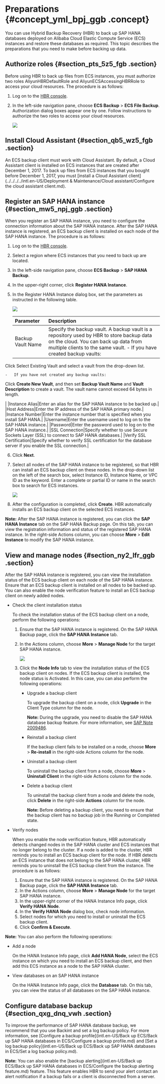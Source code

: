 # Preparations {#concept_yml_bpj_ggb .concept}

You can use Hybrid Backup Recovery \(HBR\) to back up SAP HANA databases deployed on Alibaba Cloud Elastic Compute Service \(ECS\) instances and restore these databases as required. This topic describes the preparations that you need to make before backing up data.

## Authorize roles {#section_pts_5z5_fgb .section}

Before using HBR to back up files from ECS instances, you must authorize two roles AliyunHBRDefaultRole and AliyunECSAccessingHBRRole to access your cloud resources. The procedure is as follows:

1.  Log on to the [HBR console](https://hbr.console.aliyun.com).
2.  In the left-side navigation pane, choose **ECS Backup** \> **ECS File Backup**. Authorization dialog boxes appear one by one. Follow instructions to authorize the two roles to access your cloud resources.

    ![](http://static-aliyun-doc.oss-cn-hangzhou.aliyuncs.com/assets/img/83216/156818807560226_en-US.png)


## Install Cloud Assistant {#section_qb5_wz5_fgb .section}

An ECS backup client must work with Cloud Assistant. By default, a Cloud Assistant client is installed on ECS instances that are created after December 1, 2017. To back up files from ECS instances that you bought before December 1, 2017, you must [install a Cloud Assistant client](../../../../intl.en-US/Deployment & Maintenance/Cloud assistant/Configure the cloud assistant client.md).

## Register an SAP HANA instance {#section_mw5_npj_ggb .section}

When you register an SAP HANA instance, you need to configure the connection information about the SAP HANA instance. After the SAP HANA instance is registered, an ECS backup client is installed on each node of the SAP HANA instance. The procedure is as follows:

1.  Log on to the [HBR console](https://hbr.console.aliyun.com).
2.  Select a region where ECS instances that you need to back up are located.
3.  In the left-side navigation pane, choose **ECS Backup** \> **SAP HANA Backup**.
4.  In the upper-right corner, click **Register HANA Instance**.
5.  In the Register HANA Instance dialog box, set the parameters as instructed in the following table.

    ![](http://static-aliyun-doc.oss-cn-hangzhou.aliyuncs.com/assets/img/83216/156818807560227_en-US.jpg)

    |Parameter|Description|
    |:--------|:----------|
    |Backup Vault Name|Specify the backup vault. A backup vault is a repository used by HBR to store backup data on the cloud. You can back up data from multiple clients to the same vault.     -   If you have created backup vaults:

Click Select Existing Vault and select a vault from the drop-down list.

    -   If you have not created any backup vaults:

Click **Create New Vault**, and then set **Backup Vault Name** and **Vault Description** to create a vault. The vault name cannot exceed 64 bytes in length.

 |
    |Instance Alias|Enter an alias for the SAP HANA instance to be backed up.|
    |Host Address|Enter the IP address of the SAP HANA primary node.|
    |Instance Number|Enter the instance number that is specified when you install SAP HANA.|
    |Username|Enter the username used to log on to the SAP HANA instance.|
    |Password|Enter the password used to log on to the SAP HANA instance.|
    |SSL Connection|Specify whether to use Secure Sockets Layer \(SSL\) to connect to SAP HANA databases.|
    |Verify SSL Certification|Specify whether to verify SSL certification for the database server if you enable the SSL connection.|

6.  Click **Next**.
7.  Select all nodes of the SAP HANA instance to be registered, so that HBR can install an ECS backup client on these nodes. In the drop-down list on the left of the search box, select Instance ID, Instance Name, or VPC ID as the keyword. Enter a complete or partial ID or name in the search box to search for ECS instances.

    ![](http://static-aliyun-doc.oss-cn-hangzhou.aliyuncs.com/assets/img/83216/156818807560229_en-US.jpg)

8.  After the configuration is completed, click **Create**. HBR automatically installs an ECS backup client on the selected ECS instances.

**Note:** After the SAP HANA instance is registered, you can click the **SAP HANA Instance** tab on the SAP HANA Backup page. On this tab, you can view the registration information and status of the registered SAP HANA instance. In the right-side Actions column, you can choose **More** \> **Edit Instance** to modify the SAP HANA instance.

## View and manage nodes {#section_ny2_lfr_ggb .section}

After the SAP HANA instance is registered, you can view the installation status of the ECS backup client on each node of the SAP HANA instance. Ensure that an ECS backup client is installed on all nodes to be backed up. You can also enable the node verification feature to install an ECS backup client on newly added nodes.

-   Check the client installation status

    To check the installation status of the ECS backup client on a node, perform the following operations:

    1.  Ensure that the SAP HANA instance is registered. On the SAP HANA Backup page, click the **SAP HANA Instance** tab.
    2.  In the Actions column, choose **More** \> **Manage Node** for the target SAP HANA instance.

        ![](http://static-aliyun-doc.oss-cn-hangzhou.aliyuncs.com/assets/img/83216/156818807560249_en-US.jpg)

    3.  Click the **Node Info** tab to view the installation status of the ECS backup client on nodes. If the ECS backup client is installed, the node status is Activated. In this case, you can also perform the following operations:
        -   Upgrade a backup client

            To upgrade the backup client on a node, click **Upgrade** in the Client Type column for the node.

            **Note:** During the upgrade, you need to disable the SAP HANA database backup feature. For more information, see [SAP Note 2009486](https://launchpad.support.sap.com/#/notes/2009486).

        -   Reinstall a backup client

            If the backup client fails to be installed on a node, choose **More** \> **Re-install** in the right-side Actions column for the node.

        -   Uninstall a backup client

            To uninstall the backup client from a node, choose **More** \> **Uninstall Client** in the right-side Actions column for the node.

        -   Delete a backup client

            To uninstall the backup client from a node and delete the node, click **Delete** in the right-side **Actions** column for the node.

            **Note:** Before deleting a backup client, you need to ensure that the backup client has no backup job in the Running or Completed state.

-   Verify nodes

    When you enable the node verification feature, HBR automatically detects changed nodes in the SAP HANA cluster and ECS instances that no longer belong to the cluster. If a node is added to the cluster, HBR reminds you to install an ECS backup client for the node. If HBR detects an ECS instance that does not belong to the SAP HANA cluster, HBR reminds you to uninstall the ECS backup client from the instance. The procedure is as follows:

    1.  Ensure that the SAP HANA instance is registered. On the SAP HANA Backup page, click the **SAP HANA Instance** tab.
    2.  In the Actions column, choose **More** \> **Manage Node** for the target SAP HANA instance.
    3.  In the upper-right corner of the HANA Instance Info page, click **Verify HANA Node**.
    4.  In the **Verify HANA Node** dialog box, check node information.
    5.  Select nodes for which you need to install or uninstall the ECS backup client.
    6.  Click **Confirm & Execute**.

**Note:** You can also perform the following operations:

-   Add a node

    On the HANA Instance Info page, click **Add HANA Node**, select the ECS instance on which you need to install an ECS backup client, and then add this ECS instance as a node to the SAP HANA cluster.

-   View databases on an SAP HANA instance

    On the HANA Instance Info page, click the **Database** tab. On this tab, you can view the status of all databases on the SAP HANA instance.


## Configure database backup {#section_qxg_dnq_vwh .section}

To improve the performance of SAP HANA database backup, we recommend that you use Backint and set a log backup policy. For more information, see [Configure a backup profile](intl.en-US/Back up ECS/Back up SAP HANA databases in ECS/Configure a backup profile.md) and [Set a log backup policy](intl.en-US/Back up ECS/Back up SAP HANA databases in ECS/Set a log backup policy.md).

**Note:** You can also enable the [backup alerting](intl.en-US/Back up ECS/Back up SAP HANA databases in ECS/Configure the backup alerting feature.md) feature. This feature enables HBR to send your alert contact an alert notification if a backup fails or a client is disconnected from a server.

